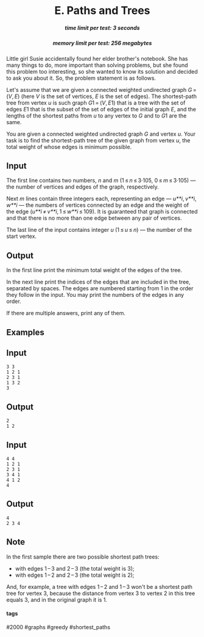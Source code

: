 <h1 style='text-align: center;'> E. Paths and Trees</h1>

<h5 style='text-align: center;'>time limit per test: 3 seconds</h5>
<h5 style='text-align: center;'>memory limit per test: 256 megabytes</h5>

Little girl Susie accidentally found her elder brother's notebook. She has many things to do, more important than solving problems, but she found this problem too interesting, so she wanted to know its solution and decided to ask you about it. So, the problem statement is as follows.

Let's assume that we are given a connected weighted undirected graph *G* = (*V*, *E*) (here *V* is the set of vertices, *E* is the set of edges). The shortest-path tree from vertex *u* is such graph *G*1 = (*V*, *E*1) that is a tree with the set of edges *E*1 that is the subset of the set of edges of the initial graph *E*, and the lengths of the shortest paths from *u* to any vertex to *G* and to *G*1 are the same. 

You are given a connected weighted undirected graph *G* and vertex *u*. Your task is to find the shortest-path tree of the given graph from vertex *u*, the total weight of whose edges is minimum possible.

## Input

The first line contains two numbers, *n* and *m* (1 ≤ *n* ≤ 3·105, 0 ≤ *m* ≤ 3·105) — the number of vertices and edges of the graph, respectively.

Next *m* lines contain three integers each, representing an edge — *u**i*, *v**i*, *w**i* — the numbers of vertices connected by an edge and the weight of the edge (*u**i* ≠ *v**i*, 1 ≤ *w**i* ≤ 109). It is guaranteed that graph is connected and that there is no more than one edge between any pair of vertices.

The last line of the input contains integer *u* (1 ≤ *u* ≤ *n*) — the number of the start vertex.

## Output

In the first line print the minimum total weight of the edges of the tree.

In the next line print the indices of the edges that are included in the tree, separated by spaces. The edges are numbered starting from 1 in the order they follow in the input. You may print the numbers of the edges in any order.

If there are multiple answers, print any of them.

## Examples

## Input


```
3 3  
1 2 1  
2 3 1  
1 3 2  
3  

```
## Output


```
2  
1 2   

```
## Input


```
4 4  
1 2 1  
2 3 1  
3 4 1  
4 1 2  
4  

```
## Output


```
4  
2 3 4   

```
## Note

In the first sample there are two possible shortest path trees:

* with edges 1 – 3 and 2 – 3 (the total weight is 3);
* with edges 1 – 2 and 2 – 3 (the total weight is 2);

And, for example, a tree with edges 1 – 2 and 1 – 3 won't be a shortest path tree for vertex 3, because the distance from vertex 3 to vertex 2 in this tree equals 3, and in the original graph it is 1.



#### tags 

#2000 #graphs #greedy #shortest_paths 